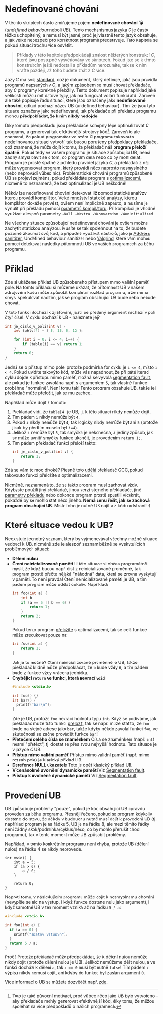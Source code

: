 # Nedefinované chování
V těchto skriptech často zmiňujeme pojem **nedefinované chování** 💣 (*undefined behaviour* neboli *UB*).
Tento mechanismus jazyka *C* je často těžko uchopitelný, a nemusí být jasné, proč jej vlastně tento jazyk obsahuje,
a jak velké nebezpečí pro korektnost programů představuje. Tato kapitola se pokusí situaci trochu více osvětlit.

> Příklady v této kapitole předpokládají znalost některých konstrukcí *C*, které jsou postupně vysvětlovány ve skriptech.
> Pokud jste se k těmto konstrukcím ještě nedostali a příkladům nerozumíte, tak se k nim vraťte později, až toho budete
> znát z *C* více.

Jazy *C* má svůj [standard](https://www.open-std.org/jtc1/sc22/wg14/www/docs/n1256.pdf), což je dokument, který definuje,
jaká jsou pravidla programů napsaných v *C*, a jakým způsobem se musí chovat překladače, aby *C* programy korektně přeložily.
Tento dokument popisuje například jaké velikosti můžou mít datové typy, jak má fungovat volání funkcí atd. Zároveň ale
také popisuje řadu situací, které jsou označeny jako **nedefinované chování**, odkud pochází název UB (undefined behaviour).
Tím, že jsou tyto situace označeny jako nedefinované, tak překladače při překladu programu mohou **předpokládat, že k nim
nikdy nedojde**.

Díky tomuto předpokladu jsou překladače schopny lépe optimalizovat *C* programy, a generovat tak efektivnější
strojový kód[^1]. Zároveň to ale znamená, že pokud programátor ve svém *C* programu takovouto nedefinovanou situaci vytvoří,
tak budou porušeny předpoklady překladače, což znamená, že může dojít k tomu, že překladač náš **program přeloží špatně**.
Pokud tedy ve vašem programu je situace způsobující UB, nemá žádný smysl bavit se o tom, co program dělá nebo co by mohl dělat.
Program je prostě špatně z pohledu pravidel jazyka *C*, a překladač z něj může vygenerovat program, který provádí něco
naprosto nesmyslného (nebo neprovádí vůbec nic). Problematické chování programů způsobené UB se projeví zejména, pokud
překládáte program s [optimalizacemi](parametry_prekladace.md), nicméně to neznamená, že bez optimalizací je UB neškodné!

Někdy lze nedefinované chování detekovat již pomocí statické analýzy, kterou provádí kompilátor.
Velké množství statické analýzy, kterou kompilátor dokáže provést, ovšem není implicitně zapnuto,
a musíme je vynutit při překladu pomocí [parametrů kompilátoru](parametry_prekladace.md).
Při kompilaci je vhodné využívat alespoň parametry `-Wall -Wextra -Wconversion -Wuninitialized`.

Ne všechny situace způsobující nedefinované chování je ovšem možné zachytit statickou analýzou.
Musíte se tak spolehnout na to, že budete pozorně zkoumat svůj kód, a případně využívat nástrojů,
jako je [Address sanitizer](../prostredi/ladeni.md#address-sanitizer), Undefined behaviour
sanitizer nebo [Valgrind](../prostredi/ladeni.md#valgrind), které vám mohou pomoci detekovat
následky přítomnosti UB ve vašich programech za běhu programu.

[^1]: Toto je také původní motivací, proč vůbec něco jako UB bylo vytvořeno - aby překladače mohly generovat efektivnější
kód, díky tomu, že můžou spoléhat na více předpokladů o našich programech.

# Příklad
Zde si ukážeme příklad UB způsobeného přístupem mimo validní paměť pole. Na tomto příkladu si můžeme ukázat, že přítomnost
UB v našem zdrojovém kódu může způsobit kompletní rozklad programu, a že nemá smysl spekulovat nad tím, jak se program
obsahující UB bude nebo nebude chovat.

V této funkci dochází k zjišťování, jestli se předaný argument nachází v poli čtyř čísel. V cyklu dochází k UB - naleznete
jej?
```c
int je_cislo_v_poli(int v) {
    int table[4] = { 5, 13, 8, 12 };

    for (int i = 0; i <= 4; i++) {
        if (table[i] == v) return 1;
    }
    return 0;
}
```

Jedná se o přístup mimo pole, protože podmínka for cyklu je `i <= 4`, místo `i < 4`. Pokud uvidíte takovýto kód, může
vás napadnout, že při páté iteraci cyklu dojde k přístupu mimo paměť, možná se vyvolá
[segmentation fault](../caste_chyby/pametove_chyby.md#segmentation-fault), ale pokud je funkce zavolána např. s argumentem
`5`, tak vlastně funkce proběhne "normálně". Není tomu tak! Tento program obsahuje UB, takže jej překladač může přeložit,
jak se mu zachce.

Například může dojít k tomuto:
1) Překladač vidí, že `table[4]` je UB, tj. k této situaci nikdy nemůže dojít.
2) Tím pádem `i` nikdy nemůže být `4`.
3) Pokud `i` nikdy nemůže být `4`, tak logicky nikdy nemůže být ani `5` (protože jinak by předtím muselo být `i=4`).
4) Jelikož `i` nemůže být `5`, tak smyčka je nekonečná, a jediný způsob, jak se může uvnitř smyčky funkce ukončit, je
provedením `return 1;`.
5) Tím pádem překladač funkci přeloží takto:
    ```c
    int je_cislo_v_poli(int v) {
        return 1;
    }
    ```

Zdá se vám to moc divoké? Přesně toto [udělá](https://godbolt.org/z/e8da3qYnx) překladač GCC, pokud takovouto funkci
přeložíte s optimalizacemi.

Nicméně, neznamená to, že se takto program musí zachovat vždy. Kdybyste použili jiný překladač, jinou verzi stejného
překladače, jiné [parametry překladu](parametry_prekladace.md) nebo dokonce program prostě spustili vícekrát, pokaždé
by se mohlo stát něco jiného. **Nemá cenu řešit, jak se zachová program obsahující UB**. Místo toho je nutné UB najít a
z kódu odstranit :)

# Které situace vedou k UB?
Neexistuje jednotný seznam, který by vyjmenovával všechny možné situace vedoucí k UB, nicméně zde je alespoň seznam běžně
se vyskytujících problémových situací:

- **Dělení nulou**
- **Čtení neinicializované paměti**
    U této situace si občas programátoři myslí, že když budou např. číst z neinicializované proměnné, tak program prostě
    přečte nějaká "náhodná" data, která se zrovna vyskytují v paměti. To není pravda! Čtení neinicializované paměti je UB,
    a tím pádem program může udělat cokoliv. Například:
    ```c
    int foo(int a) {
        int b;
        if (a == 5 || b == 6) {
            return 1;
        }
        return 2;
    }
    ```
    Pokud tento program [přeložíte](https://godbolt.org/z/G5E5Y16cb) s optimalizacemi, tak se celá funkce může zredukovat
    pouze na:
    ```c
    int foo(int a) {
        return 1;
    }
    ```
    Jak je to možné? Čtení neinicializované proměnné je UB, takže překladač klidně může předpokládat, že `b` bude vždy `6`,
    a tím pádem bude z funkce vždy vrácena jednička.
- **Chybějící `return` ve funkci, která nevrací `void`**
  ```c
  #include <stdio.h>

  int foo() {}
  int bar() {
    printf("bar\n");
  }
  ```
  Zde je UB, protože `foo` nevrací hodnotu typu `int`. Když se podíváme, jak překladač může tuto funkci
  [přeložit](https://godbolt.org/z/aacGjqhzE), tak se např. může stát to, že `foo` bude na stejné adrese jako `bar`,
  takže kdyby někdo zavolal funkci `foo`, ve skutečnosti se začne provádět funkce `bar`!
- **Přetečení celého čísla se znaménkem**
  Čísla se znaménkem (např. `int`) nesmí "přetéct", tj. dostat se přes svou nejvyšší hodnotu. Tato situace je v jazyce *C*
  UB.
- **Přístup mimo validní paměť** Přístup mimo validní paměť (např. mimo rozsah pole) je klasický příklad UB.
- **Derefence NULL ukazatele** Toto je opět klasický příklad UB.
- **Vícenásobné uvolnění dynamické paměti** Viz [Segmentation fault](http://localhost:3000/caste_chyby/pametove_chyby.html#segmentation-fault).
- **Přístup k uvolněné dynamické paměti** Viz [Segmentation fault](http://localhost:3000/caste_chyby/pametove_chyby.html#segmentation-fault).

# Provedení UB
UB způsobuje problémy "pouze", pokud je kód obsahující UB opravdu proveden za běhu programu. Přesněji řečeno, pokud se
program kdykoliv dostane do stavu, že někdy v budoucnu nutně musí dojít k provedení UB (tj. například program je na řádku
5, UB je na řádku 8, ale mezi těmito řádky není žádný skok/podmínka/cyklus/něco, co by mohlo přerušit chod programu), tak
v tento moment může UB způsobit problémy.

Například, v tomto konkrétním programu není chyba, protože UB (dělení nulou) na řádku 4 se nikdy neprovede.
```c,mainbody
int main() {
    int a = 5;
    if (a > 6) {
        a / 0;
    }

    return 0;
}
```

Naproti tomu, v následujícím programu může dojít k nesmyslnému chování (nevypíše se nic na výstup, i když funkce dostane
nulu jako argument), i když samotné UB v ten moment vzniká až na řádku `5 / a`:
```c
#include <stdio.h>

int foo(int a) {
  if (a == 0) {
    printf("spatny vstup\n");
  }
  return 5 / a;
}
```
Proč? Protože překladač může předpokládat, že k dělení nulou nemůže nikdy dojít (protože dělení nulou je UB). Jelikož
nemůžeme dělit nulou, a ve funkci dochází k dělení `a`, tak `a == 0` musí být nutně `false`! Tím pádem k výpisu nikdy
nemusí dojít, ani kdyby do funkce byl zaslán argument `0`.

Více informací o UB se můžete dozvědět např. [zde](https://blog.llvm.org/2011/05/what-every-c-programmer-should-know.html).
